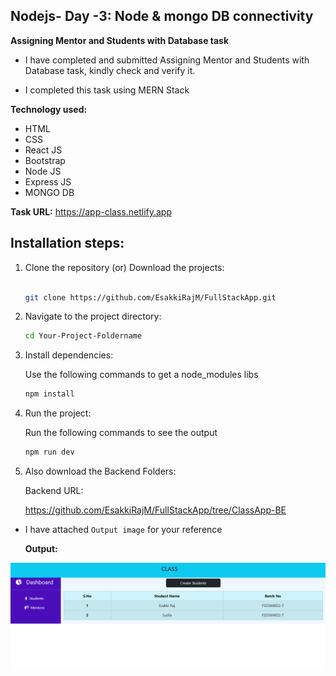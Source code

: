 ## Nodejs- Day -3: Node & mongo DB connectivity   

**Assigning Mentor and Students with Database task**    

 - I have completed and submitted Assigning Mentor and Students with Database task, kindly check and verify it.   
 
 - I completed this task using MERN Stack    
 
  **Technology used:**     

 - HTML
 - CSS
 - React JS 
 - Bootstrap
 - Node JS
 - Express JS
 - MONGO DB

 **Task URL:**  https://app-class.netlify.app

 ## Installation steps:

1. Clone the repository (or) Download the projects:

    ``` bash

    git clone https://github.com/EsakkiRajM/FullStackApp.git   

    ```

2. Navigate to the project directory:

    ```bash
    cd Your-Project-Foldername
    ```

3. Install dependencies:

   Use the following commands to get a node_modules libs

    ```bash
    npm install
    ```

4. Run the project:

    Run the following commands to see the output

    ```bash
    npm run dev
    ```
5. Also download the Backend Folders:

    Backend URL:

    https://github.com/EsakkiRajM/FullStackApp/tree/ClassApp-BE

    

- I have attached `Output image` for your reference  

   **Output:**

 ![output image](src/assets/1.PNG)

